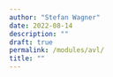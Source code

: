 ```yaml
---
author: "Stefan Wagner"
date: 2022-08-14
description: ""
draft: true
permalink: /modules/avl/
title: ""
---
```


# 
